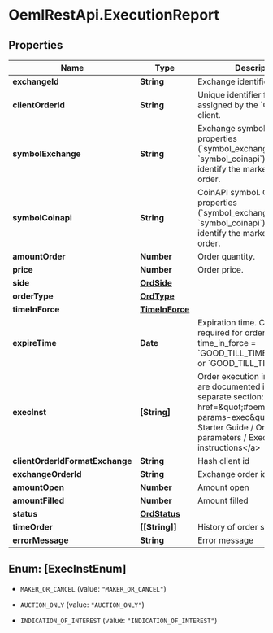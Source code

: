 # OemlRestApi.ExecutionReport

## Properties

Name | Type | Description | Notes
------------ | ------------- | ------------- | -------------
**exchangeId** | **String** | Exchange identifier. | 
**clientOrderId** | **String** | Unique identifier for the order assigned by the &#x60;OEML API&#x60; client. | 
**symbolExchange** | **String** | Exchange symbol. One of the properties (&#x60;symbol_exchange&#x60;, &#x60;symbol_coinapi&#x60;) is required to identify the market for the order. | [optional] 
**symbolCoinapi** | **String** | CoinAPI symbol. One of the properties (&#x60;symbol_exchange&#x60;, &#x60;symbol_coinapi&#x60;) is required to identify the market for the order. | [optional] 
**amountOrder** | **Number** | Order quantity. | 
**price** | **Number** | Order price. | 
**side** | [**OrdSide**](OrdSide.md) |  | 
**orderType** | [**OrdType**](OrdType.md) |  | 
**timeInForce** | [**TimeInForce**](TimeInForce.md) |  | 
**expireTime** | **Date** | Expiration time. Conditionaly required for orders with time_in_force &#x3D; &#x60;GOOD_TILL_TIME_EXCHANGE&#x60; or &#x60;GOOD_TILL_TIME_OEML&#x60;. | [optional] 
**execInst** | **[String]** | Order execution instructions are documented in the separate section: &lt;a href&#x3D;\&quot;#oeml-order-params-exec\&quot;&gt;OEML / Starter Guide / Order parameters / Execution instructions&lt;/a&gt; | [optional] 
**clientOrderIdFormatExchange** | **String** | Hash client id | [optional] 
**exchangeOrderId** | **String** | Exchange order id | [optional] 
**amountOpen** | **Number** | Amount open | [optional] 
**amountFilled** | **Number** | Amount filled | [optional] 
**status** | [**OrdStatus**](OrdStatus.md) |  | [optional] 
**timeOrder** | **[[String]]** | History of order status changes | [optional] 
**errorMessage** | **String** | Error message | [optional] 



## Enum: [ExecInstEnum]


* `MAKER_OR_CANCEL` (value: `"MAKER_OR_CANCEL"`)

* `AUCTION_ONLY` (value: `"AUCTION_ONLY"`)

* `INDICATION_OF_INTEREST` (value: `"INDICATION_OF_INTEREST"`)





